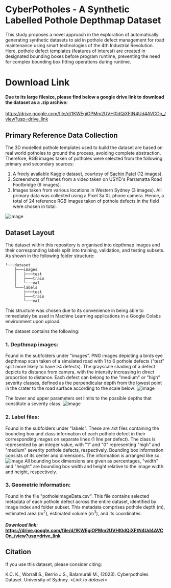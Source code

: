 # CyberPotholes - A Synthetic Labelled Pothole Depthmap Dataset
This study proposes a novel approach in the exploration of automatically generating synthetic datasets to aid in pothole defect management for road maintenance using smart technologies of the 4th Industrial Revolution. Here, pothole defect templates (features of interest) are created in designated bounding boxes before program runtime, preventing the need for complex bounding box fitting operations during runtime.

# Download Link
#### Due to its large filesize, please find below a google drive link to download the dataset as a .zip archive:

https://drive.google.com/file/d/1KWEgiOPMm2UVHl0dQiXFtN4Ud4AVCOn_/view?usp=drive_link

## Primary Reference Data Collection
The 3D modelled pothole templates used to build the dataset are based on real world potholes to ground the process, avoiding complete abstraction. Therefore, RGB images taken of potholes were selected from the following primary and secondary sources:
1. A freely available Kaggle dataset, courtesy of [Sachin Patel](https://www.kaggle.com/datasets/sachinpatel21/pothole-image-dataset) (12 images).
2. Screenshots of frames from a video taken on USYD's Parramatta Road Footbridge (9 images).
3. Images taken from various locations in Western Sydney (3 images).
All primary data was collected using a Pixel 3a XL phone camera.
Hence, a total of 24 reference RGB images taken of pothole defects in the field were chosen in total.

![image](https://github.com/Kiran-KC-01/CyberPotholes/assets/167006792/8ced4733-0b45-4d5b-8b94-d3dfe2054b5d)

## Dataset Layout  
The dataset within this repository is organised into depthmap images and their corresponding labels split into training, validation, and testing subsets. As shown in the following folder structure:

```
└───dataset
    ├───images
    │   ├───test
    │   ├───train
    │   └───val
    └───labels
        ├───test
        ├───train
        └───val
```

This structure was chosen due to its convenience in being able to immediately be used in Machine Learning applications in a Google Colabs environment upon upload.

The dataset contains the following:
### 1. Depthmap images: 
Found in the subfolders under "images". PNG images depicting a birds eye depthmap scan taken of a simulated road with 1 to 6 pothole defects ("test" split more likely to have >4 defects). The grayscale shading of a defect depicts its distance from camera, with the intensity increasing in direct proportion to distance. Each defect can belong to the "medium" or "high" severity classes, defined as the perpendicular depth from the lowest point in the crater to the road surface according to the scale below:
![image](https://github.com/Kiran-KC-01/CyberPotholes/assets/167006792/26eaa5c6-3d7d-46e4-9b2b-b275b643d636)

The lower and upper parameters set limits to the possible depths that constitute a severity class.
![image](https://github.com/Kiran-KC-01/CyberPotholes/assets/167006792/40d703fa-5c39-4526-a578-3bb948578e01)


### 2. Label files: 
Found in the subfolders under "labels". These are .txt files containing the bounding box and class information of each pothole defect in their corresponding images on separate lines (1 line per defect). The class is represented by an integer value, with "1" and "0" representing "high" and "medium" severity pothole defects, respectively. Bounding box information consists of its center and dimensions. The information is arranged like so:
![image](https://github.com/Kiran-KC-01/CyberPotholes/assets/167006792/63e162f8-684e-48bf-b571-f1ee34e6778b)
All bounding box dimensions are given as percentages, "width" and "height" are bounding box width and height relative to the image width and height, respectively.

### 3. Geometric Information: 
Found in the file "potholeImageData.csv". This file contains selected metadata of each pothole defect across the entire dataset, identified by image index and folder subset. This metadata comprises pothole depth (m), estimated area (m<sup>2</sup>), estimated volume (m<sup>3</sup>), and its coordinates.

#### ***Download link:*** https://drive.google.com/file/d/1KWEgiOPMm2UVHl0dQiXFtN4Ud4AVCOn_/view?usp=drive_link

## Citation
If you use this dataset, please consider citing:

K.C. K., Worrall S., Berrio J.S., Balamurali M., (2023). Cyberpotholes Dataset. University of Sydney. <*Link to dataset*>
